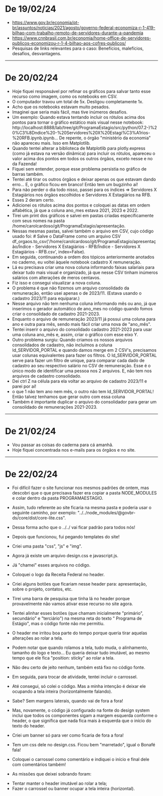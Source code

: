 # De 19/02/24

* https://www.gov.br/economia/pt-br/assuntos/noticias/2021/agosto/governo-federal-economiza-r-1-419-bilhao-com-trabalho-remoto-de-servidores-durante-a-pandemia
* https://www.cnnbrasil.com.br/economia/home-office-de-servidores-publicos-economizou-r-1-4-bilhao-aos-cofres-publicos/
* Pesquisas de links relevantes para o caso: Benefícios, malefícios, desafios, desvantagens.

---

# De 20/02/24

* Hoje fiquei responsável por refinar os gráficos para salvar tanto esse recurso como imagem, como os notebooks em CSV.
* O computador travou um total de 5x. Desligou completamente 1x.
* Acho que os notebooks estavam muito pesados.
* Imaginei que seria mais fácil, mas tive inúmeros desafios.
* Um exemplo: Quando estava tentando incluir os rótulos acima dos pontos para tornar o gráfico estático mais visual nesse notebook: http://localhost:8888/lab/tree/git/ProgramaEstagio/src/python/07.2-)%20%C3%8Dndice%20-%20Servidores%20X%20Estagi%C3%A1rios-%20RFB.ipynb.ipynb... De repente, o órgão "ministério da economia" não apareceu mais. Isso em Matplotlib.
* Quando tentei alterar a biblioteca de Matplotlib para plotly.express (como já estava na versão dinâmica) para incluir os rótulos, apareceu o valor acima dos pontos em todos os outros órgãos, exceto nesse e no da Fazenda!
* Fiquei sem entender, porque esse problema persistia no gráfico de barras também.
* Tentei até tirar os outros órgãos e deixar apenas os que estavam dando erro... E, o gráfico ficou em branco! Então tem um bugzinho aí!
* Para não perder o dia todo nisso, passei para os índices => Servidores X Estagiários nos órgãos escolhidos e Servidores X Estagiários na RFB.
* Esses 2 deram certo.
* Adicionei os rótulos acima dos pontos e coloquei as datas em ordem alfabética, já que a coluna ano_mes estava 2021, 2023 e 2022.
* Tirei um print dos gráficos e salvei em pastas criadas especificamente com seus nomes na pasta /home/carolcardoso/git/ProgramaEstagio/apresentação.
* Nessas mesmas pastas, salvei também o arquivo em CSV, cujo código usado foi: # Salve o DataFrame como um arquivo CSV
df_orgaos.to_csv('/home/carolcardoso/git/ProgramaEstagio/apresentação/Índice - Servidores X Estagiários - RFB/Índice - Servidores X Estagiários - RFB.csv', index=False).
* Em seguida, continuando a ordem dos tópicos anteriormente anotados no caderno, eu voltei àquele notebook cadastro X remuneração.
* Lá eu precisava criar uma nova coluna informando faixas salariais para deixar tudo mais visual e organizado, já que nesse CSV tinham inúmeros salários com alterações de meros centavos.
* Fiz isso e consegui visualizar a nova coluna.
* O problema é que não fizemos um arquivo consolidado da remuneração, então usei apenas o de 2023/11. (Estava usando o cadastro 2023/11 para equiparar.)
* Nesse arquivo não tem nenhuma coluna informando mês ou ano, já que inserimos o gerador automático de ano_mes no código quando fomos criar o consolidado de cadastro 2021-2023.
* Enquanto o arquivo de remuneração 2023/11 já possui uma coluna para ano e outra para mês, sendo mais fácil criar uma nova de "ano_mês".
* Tentei inserir o arquivo do consolidado cadastro 2021-2023 para usar uma coluna ano_mês e, assim, criar o gráfico com esse eixo Y.
* Outro problema surgiu: Quando criamos os nossos arquivos consolidados de cadastro, não incluímos a coluna Id_SERVIDOR_PORTAL e quando damos merge em 2 CSV's, precisamos usar colunas equivalentes para fazer os filtros. O Id_SERVIDOR_PORTAL serve para fazer um filtro de unique, para comparar cada dado de cadastro ao seu respectivo salário no CSV de remuneração. Esse é o único modo de identificar uma pessoa nos 2 arquivos. E, não tem nos arquivos de cadastro consolidado.
* Dei ctrl Z na célula para ela voltar ao arquivo de cadastro 2023/11 e parei por aí!
* o que 1 não tem ano nem mês, o outro não tem Id_SERVIDOR_PORTAL! Então talvez tenhamos que gerar outro com essa coluna
* Também é importante duplicar o arquivo do consolidador para gerar um consolidado de remunerações 2021-2023.

---

# De 21/02/24
* Vou passar as coisas do caderna para cá amanhã.
* Hoje fiquei concentrada nos e-mails para os órgãos e no site.

---

# De 22/02/24
* Foi difícil fazer o site funcionar nos mesmos padrões de ontem, mas descobri que o que precisava fazer era copiar a pasta NODE_MODULES e colar dentro da pasta PROGRAMAESTAGIO.
* Assim, tudo referente ao site ficaria na mesma pasta e poderia usar o seguinte caminho, por exemplo: "../../node_modules/@govbr-ds/core/dist/core-lite.css".
* Dessa forma acho que o ../../ vai ficar padrão para todos nós!
* Depois que funcionou, fui pegando templates do site!
* Criei uma pasta "css", "js" e "img".
* Agora já existe um arquivo design.css e javascript.js.
* Já "chamei" esses arquivos no código.
* Coloquei o logo da Receita Federal no header.
* Criei alguns botões que ficariam nesse header para: apresentação, sobre o projeto, contatos, etc.
* Tirei uma barra de pesquisa que tinha lá no header porque provavelmente não vamos ativar esse recurso no site agora.
* Tentei alinhar esses botões (que chamam inicialmente "primário", secundário" e "terciário") na mesma reta do texto " Programa de Estágio", mas o código fonte não me permitiu.
* O header me irritou boa parte do tempo porque queria tirar aquelas alterações ao rolar a tela.
* Podem notar que quando rolamos a tela, tudo muda, o alinhamento, tamanho do logo e texto... Eu queria deixar tudo imutável, ao mesmo tempo que ele fica "position: sticky" ao rolar a tela.
* Não deu certo de jeito nenhum, também está fixo no código fonte.
* Em seguida, para trocar de atividade, tentei incluir o carrossel.
* Até consegui, só colei o código. Mas a minha intenção é deixar ele ocupando a tela inteira (horizontalmente falando).
* Sabe? Sem margens laterais, quando vai de fora a fora!
* Mas, novamente, o código já configurado na fonte do design system inclui que todos os componentes sigam a margem esquerda conforme o header, o que significa que nada fica mais à esquerda que o início do texto do header.
* Criei um banner só para ver como ficaria de fora a fora!
* Tem um css dele no design.css. Ficou bem "marretado", igual o Bonafé fala!
* Coloquei o carrossel como comentário e indiquei o início e final dele com comentários também!

* As missões que deixei sobrando foram:
 - Tentar manter o header imutável ao rolar a tela;
 - Fazer o carrossel ou banner ocupar a tela inteira (horizontal).
